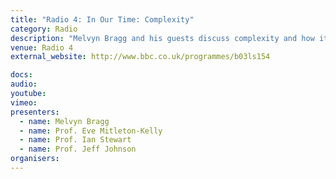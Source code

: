 ```yaml
---
title: "Radio 4: In Our Time: Complexity"
category: Radio
description: "Melvyn Bragg and his guests discuss complexity and how it can help us understand the world around us. When living beings come together and act in a group, they do so in complicated and unpredictable ways: societies often behave very differently from the individuals within them. Complexity was a phenomenon little understood a generation ago, but research into complex systems now has important applications in many different fields, from biology to political science. Today it is being used to explain how birds flock, to predict traffic flow in cities and to study the spread of diseases."
venue: Radio 4
external_website: http://www.bbc.co.uk/programmes/b03ls154

docs: 
audio: 
youtube: 
vimeo: 
presenters: 
  - name: Melvyn Bragg
  - name: Prof. Eve Mitleton-Kelly
  - name: Prof. Ian Stewart
  - name: Prof. Jeff Johnson
organisers: 
---
```

